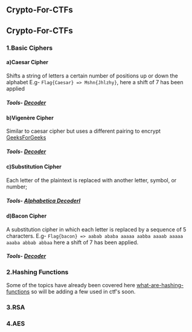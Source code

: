 ## Crypto-For-CTFs


## Crypto-For-CTFs

### 1.Basic Ciphers
#### a)Caesar Cipher
Shifts a string of letters a certain number of positions up or down the alphabet
E.g- ```Flag{Caesar} => Mshn{Jhlzhy}```, here a shift of 7 has been applied
##### Tools- [Decoder](https://cryptii.com/pipes/caesar-cipher)
#### b)Vigenère Cipher
Similar to caesar cipher but uses a different pairing to encrypt
[GeeksForGeeks](https://www.geeksforgeeks.org/vigenere-cipher/)
##### Tools- [Decoder](https://cryptii.com/pipes/vigenere-cipher)
#### c)Substitution Cipher
Each letter of the plaintext is replaced with another letter, symbol, or number;
##### Tools- [Alphabetica Decoderl](https://cryptii.com/pipes/alphabetical-substitution)
#### d)Bacon Cipher
A substitution cipher in which each letter is replaced by a sequence of 5 characters.
E.g- ```Flag{bacon} => aabab ababa aaaaa aabba aaaab aaaaa aaaba abbab abbaa``` 
here a shift of 7 has been applied.
##### Tools- [Decoder](https://cryptii.com/pipes/bacon-cipher)

### 2.Hashing Functions
Some of the topics have already been covered here [what-are-hashing-functions](https://ctf101.org/cryptography/what-are-hashing-functions/) so will be adding a few used in ctf's soon.

### 3.RSA


### 4.AES
